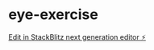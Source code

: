 # eye-exercise

[Edit in StackBlitz next generation editor ⚡️](https://stackblitz.com/~/github.com/bhupek/eye-exercise)